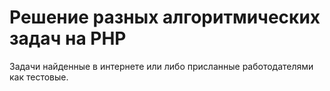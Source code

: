 # Решение разных алгоритмических задач на PHP
Задачи найденные в интернете или либо присланные работодателями как тестовые.

